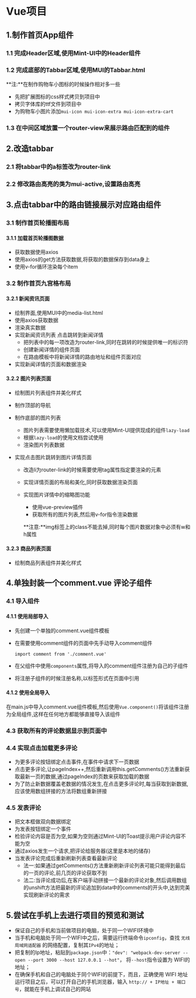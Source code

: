 # Vue项目

## 1.制作首页App组件

### 1.1 完成Header区域,使用Mint-UI中的Header组件



### 1.2 完成底部的Tabbar区域,使用MUI的Tabbar.html

**注:**在制作购物车小图标的时候操作相对多一些

- 先把扩展图标的css样式拷贝到项目中
- 拷贝字体库的ttf文件到项目中
- 为购物车小图片添加`mui-icon mui-icon-extra mui-icon-extra-cart`



### 1.3 在中间区域放置一个router-view来展示路由匹配到的组件



## 2.改造tabbar

### 2.1 将tabbar中的a标签改为router-link



### 2.2 修改路由高亮的类为mui-active,设置路由高亮



## 3.点击tabbar中的路由链接展示对应路由组件

### 3.1 制作首页轮播图布局

#### 3.1.1 加载首页轮播图数据

- 获取数据使用axios
- 使用axios的get方法获取数据,将获取的数据保存到data身上
- 使用v-for循环渲染每个item



### 3.2 制作首页九宫格布局

#### 3.2.1 新闻资讯页面

- 绘制界面,使用MUI中的media-list.html
- 使用axios获取数据
- 渲染真实数据
- 实现新闻资讯列表 点击跳转到新闻详情
  - 把列表中的每一项改造为router-link,同时在跳转的时候提供唯一的标识符
  - 创建新闻详情的组件页面
  - 在路由模板中将新闻详情的路由地址和组件页面对应
- 实现新闻详情的页面和数据渲染



#### 3.2.2 图片列表页面

- 绘制图片列表组件并美化样式

- 制作顶部的导航

- 制作底部的图片列表

  - 图片列表需要使用懒加载技术,可以使用Mint-UI提供现成的组件`lazy-load`
  - 根据`lazy-load`的使用文档尝试使用
  - 渲染图片列表数据

- 实现点击图片跳转到图片详情页面

  + 改造li为router-link的时候需要使用tag属性指定要渲染的元素

  + 实现详情页面的布局和美化,同时获取数据渲染页面

  + 实现图片详情中的缩略图功能

    + 使用vue-preview插件
    + 获取所有的图片列表,然后用v-for指令渲染数据

    **注意:**img标签上的class不能去掉,同时每个图片数据对象中必须有w和h属性



#### 3.2.3 商品列表页面

- 绘制商品列表组件并美化样式

## 4.单独封装一个comment.vue 评论子组件

### 4.1 导入组件

#### 4.1.1 使用局部导入

- 先创建一个单独的comment.vue组件模板

- 在需要使用comment组件的页面中先手动导入comment组件

  `import comment from './comment.vue'`

- 在父组件中使用`components`属性,将导入的comment组件注册为自己的子组件

- 将注册子组件的时候注册名称,以标签形式在页面中引用



#### 4.1.2 使用全局导入

在main.js中导入comment.vue组件模板,然后使用`Vue.component()`将该组件注册为全局组件,这样在任何地方都能够直接导入该组件 



### 4.3 获取所有的评论数据显示到页面中



### 4.4 实现点击加载更多评论

- 为更多评论按钮绑定点击事件,在事件中请求下一页数据
- 点击更多评论,让pageIndex++,然后重新调用this.getComments()方法重新获取最新一页的数据,通过pageIndex的页数来获取加载的数据
- 为了防止新数据覆盖老数据的情况发生,在点击更多评论时,每当获取到新数据,应该使用数组拼接的方法将数组重新拼接



### 4.5 发表评论

- 把文本框做双向数据绑定
- 为发表按钮绑定一个事件
- 检验评论内容是否为空,如果为空则通过Mint-UI的Toast提示用户评论内容不能为空
- 通过axios发生一个请求,把评论给服务器(这里是本地的储存)
- 当发表评论完成后重新刷新列表查看最新评论
  + 法一:如果通过getComments()方法重新刷新评论列表可能只能得到最后的一页的评论,前几页的评论获取不到
  + 法二:当评论成功后,在客户端手动拼接一个最新的评论对象,然后调用数组的unshift方法把最新的评论追加到data中的comments的开头中,达到完美实现刷新评论的需求



## 5.尝试在手机上去进行项目的预览和测试

- 保证自己的手机和当前做项目的电脑，处于同一个WIFI环境中
- 当手机和电脑处于同一个WIFI中之后，需要运行终端命令`ipconfig`，查找 `无线局域网适配器` 的网络配置，复制其`IPv4`的地址；
- 把复制的Ip地址，粘贴到`package.json`中：`"dev": "webpack-dev-server --open --port 3000 --host 127.0.0.1 --hot"`， 将`--host`指令设置为 WIFI的地址；
- 在确保手机和自己的电脑处于同个WIFI的前提下，而且，正确使用 WIFI 地址运行项目之后，可以打开自己的手机浏览器，输入 `http:// + IP地址 + 端口号`，就能在手机上调试自己的网站